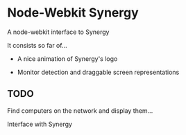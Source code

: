 
# Node-Webkit Synergy

A node-webkit interface to Synergy

It consists so far of...

* A nice animation of Synergy's logo

* Monitor detection and draggable screen representations


## TODO

Find computers on the network and display them...

Interface with Synergy
